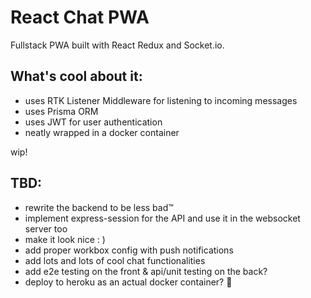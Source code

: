 # React Chat PWA

Fullstack PWA built with React Redux and Socket.io.

## What's cool about it:

- uses RTK Listener Middleware for listening to incoming messages
- uses Prisma ORM
- uses JWT for user authentication
- neatly wrapped in a docker container

wip!

## TBD:

- rewrite the backend to be less bad™
- implement express-session for the API and use it in the websocket server too
- make it look nice : )
- add proper workbox config with push notifications
- add lots and lots of cool chat functionalities 
- add e2e testing on the front & api/unit testing on the back?
- deploy to heroku as an actual docker container? 🤪
